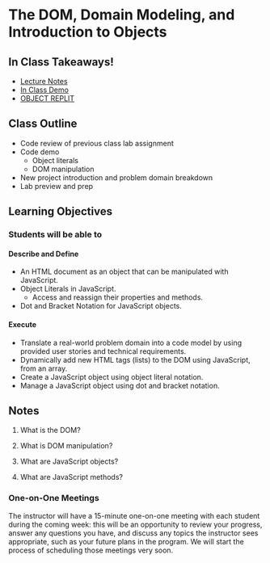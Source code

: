 # The DOM, Domain Modeling, and Introduction to Objects

## In Class Takeaways!

- [Lecture Notes](lecture-notes.md)
- [In Class Demo](inclass-demo/)
- [OBJECT REPLIT](https://replit.com/@arpatterson31/Class-201d97-OBJECTS#index.js)

## Class Outline

- Code review of previous class lab assignment
- Code demo
  - Object literals
  - DOM manipulation
- New project introduction and problem domain breakdown
- Lab preview and prep

## Learning Objectives

### Students will be able to

#### Describe and Define

- An HTML document as an object that can be manipulated with JavaScript.
- Object Literals in JavaScript.
  - Access and reassign their properties and methods.
- Dot and Bracket Notation for JavaScript objects.

#### Execute

- Translate a real-world problem domain into a code model by using provided user stories and technical requirements.
- Dynamically add new HTML tags (lists) to the DOM using JavaScript, from an array.
- Create a JavaScript object using object literal notation.
- Manage a JavaScript object using dot and bracket notation.

## Notes

1. What is the DOM?

1. What is DOM manipulation?

1. What are JavaScript objects?

1. What are JavaScript methods?

### One-on-One Meetings

The instructor will have a 15-minute one-on-one meeting with each student during the coming week: this will be an opportunity to review your progress, answer any questions you have, and discuss any topics the instructor sees appropriate, such as your future plans in the program. We will start the process of scheduling those meetings very soon.
